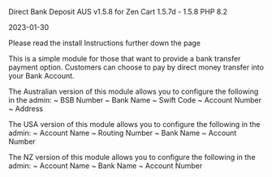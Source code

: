 Direct Bank Deposit AUS v1.5.8 for Zen Cart 1.5.7d - 1.5.8 PHP 8.2

2023-01-30

Please read the install Instructions further down the page

This is a simple module for those that want to provide a bank transfer payment option. Customers can choose to pay by direct money transfer into your Bank Account.

The Australian version of this module allows you to configure the following in the admin:
~ BSB Number
~ Bank Name
~ Swift Code
~ Account Number
~ Address

The USA version of this module allows you to configure the following in the admin:
~ Account Name
~ Routing Number
~ Bank Name
~ Account Number

The NZ version of this module allows you to configure the following in the admin:
~ Account Name
~ Bank Name
~ Account Number